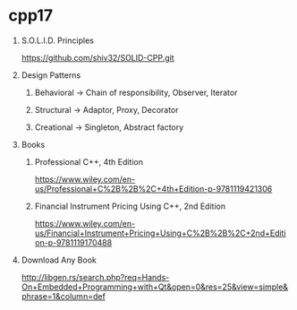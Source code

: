 # cpp17

1. S.O.L.I.D. Principles
   
   https://github.com/shiv32/SOLID-CPP.git

3. Design Patterns

    1. Behavioral ->  Chain of responsibility, Observer,  Iterator

    2. Structural -> Adaptor,  Proxy,  Decorator

    3. Creational ->  Singleton,  Abstract factory
  

4. Books
   
    1. Professional C++, 4th Edition
       
       https://www.wiley.com/en-us/Professional+C%2B%2B%2C+4th+Edition-p-9781119421306
  
    3. Financial Instrument Pricing Using C++, 2nd Edition
       
       https://www.wiley.com/en-us/Financial+Instrument+Pricing+Using+C%2B%2B%2C+2nd+Edition-p-9781119170488

5. Download Any Book
      
      http://libgen.rs/search.php?req=Hands-On+Embedded+Programming+with+Qt&open=0&res=25&view=simple&phrase=1&column=def
